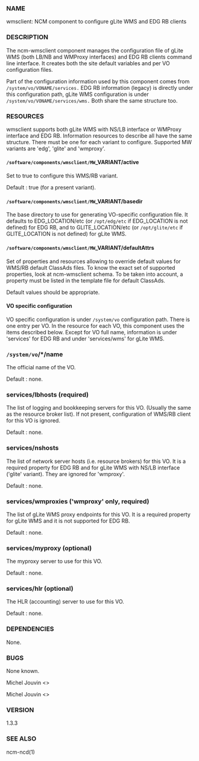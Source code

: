 
### NAME

wmsclient: NCM component to configure gLite WMS and EDG RB clients

### DESCRIPTION

The ncm-wmsclient component manages the configuration file of gLite WMS (both LB/NB and WMProxy interfaces) and EDG RB clients
command line interface. It creates both the site default variables and per VO configuration files.

Part of the configuration information used by this component comes from `/system/vo/VONAME/services.` EDG RB
information (legacy) is directly under this configuration path, gLite WMS configuration is under `/system/vo/VONAME/services/wms.`
Both share the same structure too.

### RESOURCES

wmsclient supports both gLite WMS with NS/LB interface or WMProxy interface and EDG RB. Information resources to describe all have the same structure.
There must be one for each variant to configure. Supported MW variants are 'edg', 'glite' and 'wmproxy'.

#### `/software/components/wmsclient/MW`\_VARIANT/active

Set to true to configure this WMS/RB variant.

Default : true (for a present variant).

#### `/software/components/wmsclient/MW`\_VARIANT/basedir

The base directory to use for generating VO-specific configuration
file.  It defaults to EDG\_LOCATION/etc (or `/opt/edg/etc` if EDG\_LOCATION
is not defined) for EDG RB, and to GLITE\_LOCATION/etc (or `/opt/glite/etc` if GLITE\_LOCATION
is not defined) for gLite WMS.

#### `/software/components/wmsclient/MW`\_VARIANT/defaultAttrs

Set of properties and resources allowing to override default values for WMS/RB default ClassAds files. To know the
exact set of supported properties, look at ncm-wmsclient schema. To be taken into account, a property must be listed
in the template file for default ClassAds.

Default values should be appropriate.

#### VO specific configuration

VO specific configuration is under `/system/vo` configuration path. There is one entry per VO. In the resource for
each VO, this component uses the items described below. Except for VO full name, information is under 'services'
for EDG RB and under 'services/wms' for gLite WMS.

### `/system/vo`/\*/name

The official name of the VO.

Default : none.

### services/lbhosts (required)

The list of logging and bookkeeping servers for this VO.  (Usually the
same as the resource broker list). If not present, configuration of WMS/RB client for this VO is ignored.

Default : none.

### services/nshosts

The list of network server hosts (i.e. resource brokers) for this VO. It is a required property for EDG RB and for
gLite WMS with NS/LB interface ('glite' variant). They are ignored for 'wmproxy'.

Default : none.

### services/wmproxies ('wmproxy' only, required)

The list of gLite WMS proxy endpoints for this VO. It is a required property for gLite WMS and it is not supported
for EDG RB.

Default : none.

### services/myproxy (optional)

The myproxy server to use for this VO.

Default : none.

### services/hlr (optional)

The HLR (accounting) server to use for this VO.

Default : none.

### DEPENDENCIES

None.

### BUGS

None known.

Michel Jouvin <>

Michel Jouvin <>

### VERSION

1.3.3

### SEE ALSO

ncm-ncd(1)
